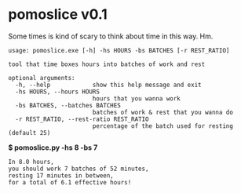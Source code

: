 # pomoslice v0.1

Some times is kind of scary to think about time in this way. Hm.

```
usage: pomoslice.exe [-h] -hs HOURS -bs BATCHES [-r REST_RATIO]

tool that time boxes hours into batches of work and rest

optional arguments:
  -h, --help            show this help message and exit
  -hs HOURS, --hours HOURS
                        hours that you wanna work
  -bs BATCHES, --batches BATCHES
                        batches of work & rest that you wanna do
  -r REST_RATIO, --rest-ratio REST_RATIO
                        percentage of the batch used for resting (default 25)
```

**$ pomoslice.py -hs 8 -bs 7**
```
In 8.0 hours,
you should work 7 batches of 52 minutes,
resting 17 minutes in between,
for a total of 6.1 effective hours!
```
